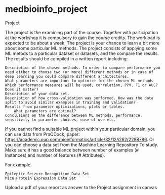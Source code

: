 # medbioinfo_project

Project

The project is the examining part of the course. Together with participation at the workshop it is compulsory to gain the course credits. The workload is expected to be about a week. The project is your chance to learn a bit more about some particular ML methods. The project consists of applying some ML metods to a particular dataset or datasets, and the compare the results. The results should be compiled in a written report including:

    Description of the chosen methods. In order to compare performance you need either to choose two (or more) different methods or in case of deep learning you could compare different architectures.
    What parameters are important to optimize for the chosen ML methods
    Which performance measures will be used, correlation, PPV, F1 or AUC? Does it matter?
    Description of your data set.
    Description of how cross-validation was performed. How was the data split to avoid similar examples in training and validation?
    Results from parameter optimizations, plots or tables.
        What parameters are optimal?
    Conclusions on the difference between ML methods, performance, sensitivity to parameter choices, ease-of-use etc.

If you cannot find a suitable ML project within your particular domain, you can use data from ProQDock, paper: https://academic.oup.com/bioinformatics/article/32/12/i262/2288786. Or you can choose a data set from the Machine Learning Repository To study. Make sure it has a good balance between number of examples (# Instances) and number of features (# Attributes).

For example:

    Epileptic Seizure Recognition Data Set
    Mice Protein Expression Data Set

Upload a pdf of your report as answer to the Project assignment in canvas